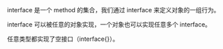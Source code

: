 interface 是一个 method 的集合，我们通过 interface 来定义对象的一组行为。

interface 可以被任意的对象实现，一个对象也可以实现任意多个 interface。

任意类型都实现了空接口（interface{}）。

